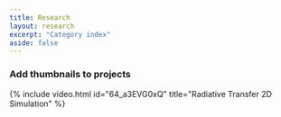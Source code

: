 ```yaml
---
title: Research
layout: research
excerpt: "Category index"
aside: false
---
```




### Add thumbnails to projects

{% include video.html id="64_a3EVG0xQ" title="Radiative Transfer 2D Simulation" %}


